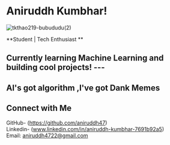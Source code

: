 #       Aniruddh Kumbhar! 
   ![tkthao219-bubududu(2)](https://github.com/user-attachments/assets/9017faec-5b4d-4fd4-96d5-9fcca32adc85)

  


  **Student | Tech Enthusiast **
  ## Currently learning **Machine Learning** and building cool projects! --- ##
  ## AI's got algorithm ,I've got Dank Memes  
##        Connect with Me   
   GitHub-   (https://github.com/aniruddh47)   
   Linkedin- (www.linkedin.com/in/aniruddh-kumbhar-7691b92a5)   
   Email:    aniruddh4722@gmail.com   
